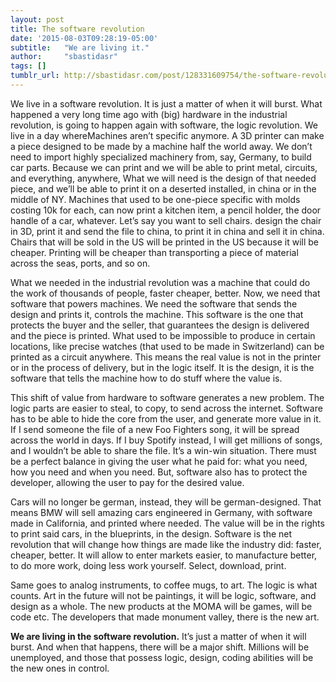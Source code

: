 ```yaml
---
layout: post
title: The software revolution
date: '2015-08-03T09:28:19-05:00'
subtitle:   "We are living it."
author:     "sbastidasr"
tags: []
tumblr_url: http://sbastidasr.com/post/128331609754/the-software-revolution
---
```

We live in a software revolution. It is just a matter of when it will burst. What happened a very long time ago with (big) hardware in the industrial revolution, is going to happen again with software, the logic revolution. We live in a day whereMachines aren’t specific anymore. A 3D printer can make a piece designed to be made by a machine half the world away. We don’t need to import highly specialized machinery from, say, Germany, to build car parts. Because we can print and we will be able to print metal, circuits, and everything, anywhere, What we will need is the design of that needed piece, and we’ll be able to print it on a deserted installed, in china or in the middle of NY. Machines that used to be one-piece specific with molds costing 10k for each, can now print a kitchen item, a pencil holder, the door handle of a car, whatever. Let’s say you want to sell chairs. design the chair in 3D, print it and send the file to china, to print it in china and sell it in china. Chairs that will be sold in the US will be printed in the US because it will be cheaper. Printing will be cheaper than transporting a piece of material across the seas, ports, and so on.

What we needed in the industrial revolution was a machine that could do the work of thousands of people, faster cheaper, better. Now, we need that software that powers machines. We need the software that sends the design and prints it, controls the machine. This software is the one that protects the buyer and the seller, that guarantees the design is delivered and the piece is printed. What used to be impossible to produce in certain locations, like precise watches (that used to be made in Switzerland) can be printed as a circuit anywhere. This means the real value is not in the printer or in the process of delivery, but in the logic itself. It is the design, it is the software that tells the machine how to do stuff where the value is.

This shift of value from hardware to software generates a new problem. The logic parts are easier to steal, to copy, to send across the internet. Software has to be able to hide the core from the user, and generate more value in it. If I send someone the file of a new Foo Fighters song, it will be spread across the world in days. If I buy Spotify instead, I will get millions of songs, and I wouldn’t be able to share the file. It’s a win-win situation. There must be a perfect balance in giving the user what he paid for: what you need, how you need and when you need. But, software also has to protect the developer, allowing the user to pay for the desired value.

Cars will no longer be german, instead, they will be german-designed. That means BMW will sell amazing cars engineered in Germany, with software made in California, and printed where needed. The value will be in the rights to print said cars, in the blueprints, in the design. Software is the net revolution that will change how things are made like the industry did: faster, cheaper, better. It will allow to enter markets easier, to manufacture better, to do more work, doing less work yourself. Select, download, print.

Same goes to analog instruments, to coffee mugs, to art. The logic is what counts. Art in the future will not be paintings, it will be logic, software, and design as a whole. The new products at the MOMA will be games, will be code etc. The developers that made monument valley, there is the new art.

**We are living in the software revolution.** It’s just a matter of when it will burst. And when that happens, there will be a major shift. Millions will be unemployed, and those that possess logic, design, coding abilities will be the new ones in control.
